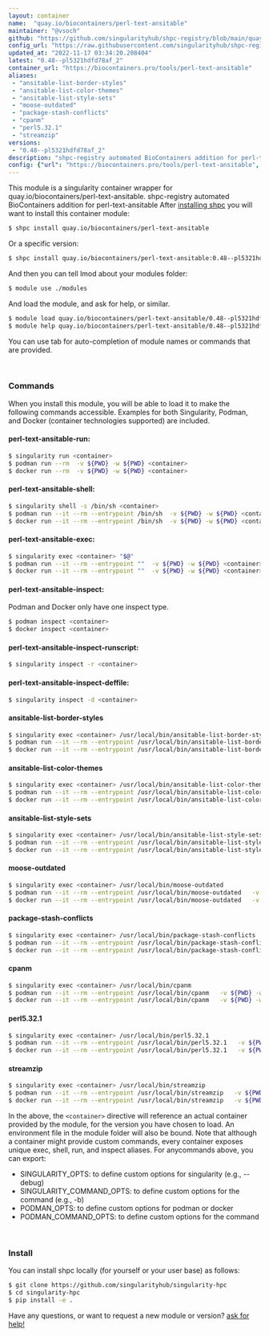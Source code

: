 ```yaml
---
layout: container
name:  "quay.io/biocontainers/perl-text-ansitable"
maintainer: "@vsoch"
github: "https://github.com/singularityhub/shpc-registry/blob/main/quay.io/biocontainers/perl-text-ansitable/container.yaml"
config_url: "https://raw.githubusercontent.com/singularityhub/shpc-registry/main/quay.io/biocontainers/perl-text-ansitable/container.yaml"
updated_at: "2022-11-17 03:34:20.208404"
latest: "0.48--pl5321hdfd78af_2"
container_url: "https://biocontainers.pro/tools/perl-text-ansitable"
aliases:
 - "ansitable-list-border-styles"
 - "ansitable-list-color-themes"
 - "ansitable-list-style-sets"
 - "moose-outdated"
 - "package-stash-conflicts"
 - "cpanm"
 - "perl5.32.1"
 - "streamzip"
versions:
 - "0.48--pl5321hdfd78af_2"
description: "shpc-registry automated BioContainers addition for perl-text-ansitable"
config: {"url": "https://biocontainers.pro/tools/perl-text-ansitable", "maintainer": "@vsoch", "description": "shpc-registry automated BioContainers addition for perl-text-ansitable", "latest": {"0.48--pl5321hdfd78af_2": "sha256:42f2507b647bb09962f4eb7f83ea52dc4a8f4083d8cac1adb2640537d5c53f60"}, "tags": {"0.48--pl5321hdfd78af_2": "sha256:42f2507b647bb09962f4eb7f83ea52dc4a8f4083d8cac1adb2640537d5c53f60"}, "docker": "quay.io/biocontainers/perl-text-ansitable", "aliases": {"ansitable-list-border-styles": "/usr/local/bin/ansitable-list-border-styles", "ansitable-list-color-themes": "/usr/local/bin/ansitable-list-color-themes", "ansitable-list-style-sets": "/usr/local/bin/ansitable-list-style-sets", "moose-outdated": "/usr/local/bin/moose-outdated", "package-stash-conflicts": "/usr/local/bin/package-stash-conflicts", "cpanm": "/usr/local/bin/cpanm", "perl5.32.1": "/usr/local/bin/perl5.32.1", "streamzip": "/usr/local/bin/streamzip"}}
---
```


This module is a singularity container wrapper for quay.io/biocontainers/perl-text-ansitable.
shpc-registry automated BioContainers addition for perl-text-ansitable
After [installing shpc](#install) you will want to install this container module:


```bash
$ shpc install quay.io/biocontainers/perl-text-ansitable
```

Or a specific version:

```bash
$ shpc install quay.io/biocontainers/perl-text-ansitable:0.48--pl5321hdfd78af_2
```

And then you can tell lmod about your modules folder:

```bash
$ module use ./modules
```

And load the module, and ask for help, or similar.

```bash
$ module load quay.io/biocontainers/perl-text-ansitable/0.48--pl5321hdfd78af_2
$ module help quay.io/biocontainers/perl-text-ansitable/0.48--pl5321hdfd78af_2
```

You can use tab for auto-completion of module names or commands that are provided.

<br>

### Commands

When you install this module, you will be able to load it to make the following commands accessible.
Examples for both Singularity, Podman, and Docker (container technologies supported) are included.

#### perl-text-ansitable-run:

```bash
$ singularity run <container>
$ podman run --rm  -v ${PWD} -w ${PWD} <container>
$ docker run --rm  -v ${PWD} -w ${PWD} <container>
```

#### perl-text-ansitable-shell:

```bash
$ singularity shell -s /bin/sh <container>
$ podman run --it --rm --entrypoint /bin/sh  -v ${PWD} -w ${PWD} <container>
$ docker run --it --rm --entrypoint /bin/sh  -v ${PWD} -w ${PWD} <container>
```

#### perl-text-ansitable-exec:

```bash
$ singularity exec <container> "$@"
$ podman run --it --rm --entrypoint ""  -v ${PWD} -w ${PWD} <container> "$@"
$ docker run --it --rm --entrypoint ""  -v ${PWD} -w ${PWD} <container> "$@"
```

#### perl-text-ansitable-inspect:

Podman and Docker only have one inspect type.

```bash
$ podman inspect <container>
$ docker inspect <container>
```

#### perl-text-ansitable-inspect-runscript:

```bash
$ singularity inspect -r <container>
```

#### perl-text-ansitable-inspect-deffile:

```bash
$ singularity inspect -d <container>
```


#### ansitable-list-border-styles

```bash
$ singularity exec <container> /usr/local/bin/ansitable-list-border-styles
$ podman run --it --rm --entrypoint /usr/local/bin/ansitable-list-border-styles   -v ${PWD} -w ${PWD} <container> -c " $@"
$ docker run --it --rm --entrypoint /usr/local/bin/ansitable-list-border-styles   -v ${PWD} -w ${PWD} <container> -c " $@"
```


#### ansitable-list-color-themes

```bash
$ singularity exec <container> /usr/local/bin/ansitable-list-color-themes
$ podman run --it --rm --entrypoint /usr/local/bin/ansitable-list-color-themes   -v ${PWD} -w ${PWD} <container> -c " $@"
$ docker run --it --rm --entrypoint /usr/local/bin/ansitable-list-color-themes   -v ${PWD} -w ${PWD} <container> -c " $@"
```


#### ansitable-list-style-sets

```bash
$ singularity exec <container> /usr/local/bin/ansitable-list-style-sets
$ podman run --it --rm --entrypoint /usr/local/bin/ansitable-list-style-sets   -v ${PWD} -w ${PWD} <container> -c " $@"
$ docker run --it --rm --entrypoint /usr/local/bin/ansitable-list-style-sets   -v ${PWD} -w ${PWD} <container> -c " $@"
```


#### moose-outdated

```bash
$ singularity exec <container> /usr/local/bin/moose-outdated
$ podman run --it --rm --entrypoint /usr/local/bin/moose-outdated   -v ${PWD} -w ${PWD} <container> -c " $@"
$ docker run --it --rm --entrypoint /usr/local/bin/moose-outdated   -v ${PWD} -w ${PWD} <container> -c " $@"
```


#### package-stash-conflicts

```bash
$ singularity exec <container> /usr/local/bin/package-stash-conflicts
$ podman run --it --rm --entrypoint /usr/local/bin/package-stash-conflicts   -v ${PWD} -w ${PWD} <container> -c " $@"
$ docker run --it --rm --entrypoint /usr/local/bin/package-stash-conflicts   -v ${PWD} -w ${PWD} <container> -c " $@"
```


#### cpanm

```bash
$ singularity exec <container> /usr/local/bin/cpanm
$ podman run --it --rm --entrypoint /usr/local/bin/cpanm   -v ${PWD} -w ${PWD} <container> -c " $@"
$ docker run --it --rm --entrypoint /usr/local/bin/cpanm   -v ${PWD} -w ${PWD} <container> -c " $@"
```


#### perl5.32.1

```bash
$ singularity exec <container> /usr/local/bin/perl5.32.1
$ podman run --it --rm --entrypoint /usr/local/bin/perl5.32.1   -v ${PWD} -w ${PWD} <container> -c " $@"
$ docker run --it --rm --entrypoint /usr/local/bin/perl5.32.1   -v ${PWD} -w ${PWD} <container> -c " $@"
```


#### streamzip

```bash
$ singularity exec <container> /usr/local/bin/streamzip
$ podman run --it --rm --entrypoint /usr/local/bin/streamzip   -v ${PWD} -w ${PWD} <container> -c " $@"
$ docker run --it --rm --entrypoint /usr/local/bin/streamzip   -v ${PWD} -w ${PWD} <container> -c " $@"
```



In the above, the `<container>` directive will reference an actual container provided
by the module, for the version you have chosen to load. An environment file in the
module folder will also be bound. Note that although a container
might provide custom commands, every container exposes unique exec, shell, run, and
inspect aliases. For anycommands above, you can export:

 - SINGULARITY_OPTS: to define custom options for singularity (e.g., --debug)
 - SINGULARITY_COMMAND_OPTS: to define custom options for the command (e.g., -b)
 - PODMAN_OPTS: to define custom options for podman or docker
 - PODMAN_COMMAND_OPTS: to define custom options for the command

<br>

### Install

You can install shpc locally (for yourself or your user base) as follows:

```bash
$ git clone https://github.com/singularityhub/singularity-hpc
$ cd singularity-hpc
$ pip install -e .
```

Have any questions, or want to request a new module or version? [ask for help!](https://github.com/singularityhub/singularity-hpc/issues)